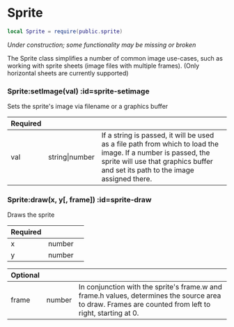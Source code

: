 # Sprite
```lua
local Sprite = require(public.sprite)
```
_Under construction; some functionality may be missing or broken_


The Sprite class simplifies a number of common image use-cases, such as
working with sprite sheets (image files with multiple frames). (Only horizontal
sheets are currently supported)
<section class="segment">

### Sprite:setImage(val) :id=sprite-setimage

Sets the sprite's image via filename or a graphics buffer

| **Required** | []() | []() |
| --- | --- | --- |
| val | string&#124;number | If a string is passed, it will be used as a file path from which to load the image. If a number is passed, the sprite will use that graphics buffer and set its path to the image assigned there. |

</section>
<section class="segment">

### Sprite:draw(x, y[, frame]) :id=sprite-draw

Draws the sprite

| **Required** | []() | []() |
| --- | --- | --- |
| x | number |  |
| y | number |  |

| **Optional** | []() | []() |
| --- | --- | --- |
| frame | number | In conjunction with the sprite's frame.w and frame.h values, determines the source area to draw. Frames are counted from left to right, starting at 0. |

</section>